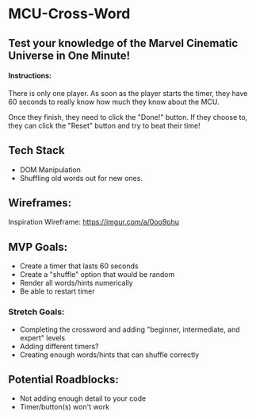 # MCU-Cross-Word

## Test your knowledge of the Marvel Cinematic Universe in One Minute!

#### Instructions:

There is only one player. As soon as the player starts the timer, they have 60 seconds to really know how much they know about the MCU. 

Once they finish, they need to click the "Done!" button. If they choose to, they can click the "Reset" button and try to beat their time!

## Tech Stack
- DOM Manipulation
- Shuffling old words out for new ones.

## Wireframes:
Inspiration Wireframe: https://imgur.com/a/0oo9ohu


## MVP Goals:
- Create a timer that lasts 60 seconds
- Create a "shuffle" option that would be random
- Render all words/hints numerically
- Be able to restart timer 

### Stretch Goals:
- Completing the crossword and adding "beginner, intermediate, and expert" levels
- Adding different timers?
- Creating enough words/hints that can shuffle correctly

## Potential Roadblocks:
- Not adding enough detail to your code
- Timer/button(s) won't work
